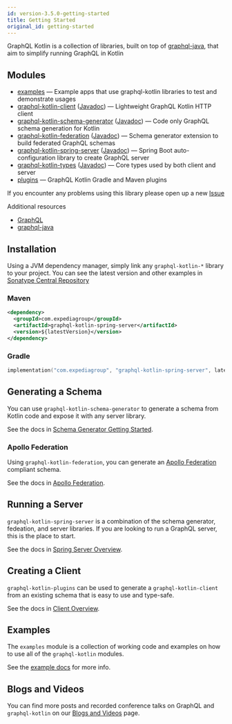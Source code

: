 ```yaml
---
id: version-3.5.0-getting-started
title: Getting Started
original_id: getting-started
---
```


GraphQL Kotlin is a collection of libraries, built on top of [graphql-java](https://www.graphql-java.com/), that aim to simplify running GraphQL in Kotlin

## Modules

* [examples](https://github.com/ExpediaGroup/graphql-kotlin/tree/master/examples)
  &mdash; Example apps that use graphql-kotlin libraries to test and demonstrate usages
* [graphql-kotlin-client](https://github.com/ExpediaGroup/graphql-kotlin/tree/master/graphql-kotlin-client) ([Javadoc](https://www.javadoc.io/doc/com.expediagroup/graphql-kotlin-client))
  &mdash; Lightweight GraphQL Kotlin HTTP client
* [graphql-kotlin-schema-generator](https://github.com/ExpediaGroup/graphql-kotlin/tree/master/graphql-kotlin-schema-generator) ([Javadoc](https://www.javadoc.io/doc/com.expediagroup/graphql-kotlin-schema-generator))
  &mdash; Code only GraphQL schema generation for Kotlin
* [graphql-kotlin-federation](https://github.com/ExpediaGroup/graphql-kotlin/tree/master/graphql-kotlin-federation) ([Javadoc](https://www.javadoc.io/doc/com.expediagroup/graphql-kotlin-federation))
  &mdash; Schema generator extension to build federated GraphQL schemas
* [graphql-kotlin-spring-server](https://github.com/ExpediaGroup/graphql-kotlin/tree/master/graphql-kotlin-spring-server) ([Javadoc](https://www.javadoc.io/doc/com.expediagroup/graphql-kotlin-spring-server))
  &mdash; Spring Boot auto-configuration library to create GraphQL server
* [graphql-kotlin-types](https://github.com/ExpediaGroup/graphql-kotlin/tree/master/graphql-kotlin-types) ([Javadoc](https://www.javadoc.io/doc/com.expediagroup/graphql-kotlin-types))
&mdash; Core types used by both client and server
* [plugins](https://github.com/ExpediaGroup/graphql-kotlin/tree/master/plugins)
  &mdash; GraphQL Kotlin Gradle and Maven plugins

If you encounter any problems using this library please open up a new
[Issue](https://github.com/ExpediaGroup/graphql-kotlin/issues)

Additional resources

* [GraphQL](https://graphql.org/)
* [graphql-java](https://www.graphql-java.com/documentation/)

## Installation

Using a JVM dependency manager, simply link any `graphql-kotlin-*` library to your project. You can see the latest
version and other examples in [Sonatype Central
Repository](https://search.maven.org/artifact/com.expediagroup/graphql-kotlin-spring-server)

### Maven

```xml
<dependency>
  <groupId>com.expediagroup</groupId>
  <artifactId>graphql-kotlin-spring-server</artifactId>
  <version>${latestVersion}</version>
</dependency>
```

### Gradle

```kotlin
implementation("com.expediagroup", "graphql-kotlin-spring-server", latestVersion)
```

## Generating a Schema

You can use `graphql-kotlin-schema-generator` to generate a schema from Kotlin code and expose it with any server library.

See the docs in [Schema Generator Getting Started](./schema-generator/schema-generator-getting-started.md).

### Apollo Federation

Using `graphql-kotlin-federation`, you can generate an [Apollo Federation](https://www.apollographql.com/docs/apollo-server/federation/federation-spec/) compliant schema.

See the docs in [Apollo Federation](./federated/apollo-federation.md).

## Running a Server
`graphql-kotlin-spring-server` is a combination of the schema generator, fedeation, and server libraries. If you are looking to run a GraphQL server, this is the place to start.

See the docs in [Spring Server Overview](./spring-server/spring-overview.md).

## Creating a Client
`graphql-kotlin-plugins` can be used to generate a `graphql-kotlin-client` from an existing schema that is easy to use and type-safe.

See the docs in [Client Overview](./client/client-overview.md).

## Examples

The `examples` module is a collection of working code and examples on how to use all of the `graphql-kotlin` modules.

See the [example docs](./examples.md) for more info.

## Blogs and Videos

You can find more posts and recorded conference talks on GraphQL and `graphql-kotlin` on our [Blogs and Videos](./blogs-and-videos.md) page.
